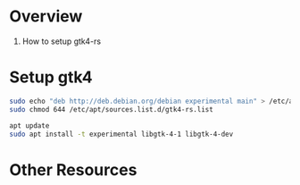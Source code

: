 # Overview
1. How to setup gtk4-rs


# Setup gtk4
```bash
sudo echo "deb http://deb.debian.org/debian experimental main" > /etc/apt/sources.list.d/gtk4-rs.list
sudo chmod 644 /etc/apt/sources.list.d/gtk4-rs.list

apt update
sudo apt install -t experimental libgtk-4-1 libgtk-4-dev
```


# Other Resources
